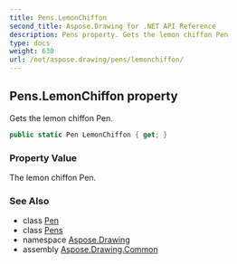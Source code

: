```yaml
---
title: Pens.LemonChiffon
second_title: Aspose.Drawing for .NET API Reference
description: Pens property. Gets the lemon chiffon Pen
type: docs
weight: 630
url: /net/aspose.drawing/pens/lemonchiffon/
---
```

## Pens.LemonChiffon property

Gets the lemon chiffon Pen.

```csharp
public static Pen LemonChiffon { get; }
```

### Property Value

The lemon chiffon Pen.

### See Also

* class [Pen](../../pen/)
* class [Pens](../)
* namespace [Aspose.Drawing](../../pens/)
* assembly [Aspose.Drawing.Common](../../../)


